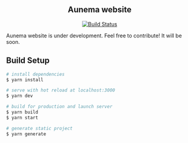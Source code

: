 <h2 align="center">Aunema website</h2>

<p align="center">
  <a href="https://cloud.drone.io/aunema/aunema.com"><img src="https://cloud.drone.io/api/badges/aunema/aunema.com/status.svg" alt="Build Status"></a>
</p>

Aunema website is under development. Feel free to contribute! It will be soon.

## Build Setup

``` bash
# install dependencies
$ yarn install

# serve with hot reload at localhost:3000
$ yarn dev

# build for production and launch server
$ yarn build
$ yarn start

# generate static project
$ yarn generate
```
